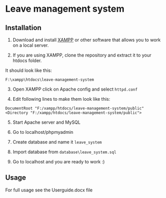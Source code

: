 # Leave management system

## Installation
1) Download and install [XAMPP](https://www.apachefriends.org/download.html) or other software that allows you to work on a local server.

2) If you are using XAMPP, clone the repository and extract it to your htdocs folder.

It should look like this:

`F:\xampp\htdocs\leave-management-system`

3) Open XAMPP click on Apache config  and select `httpd.conf`

4) Edit following lines to make them look like this: 

`DocumentRoot "F:/xampp/htdocs/leave-management-system/public"
<Directory "F:/xampp/htdocs/leave-management-system/public">`

5) Start Apache server and MySQL

6) Go to localhost/phpmyadmin

7) Create database and name it `leave_system`

8) Import database from `database\leave_system.sql`

9) Go to localhost and you are ready to work :)

## Usage

For full usage see the Userguide.docx file
